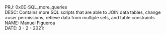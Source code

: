 PRJ: 0x0E-SQL_more_queries\
DESC: Contains more SQL scripts that are able to JOIN data tables, change\
    >user permissions, retieve data from multiple sets, and table constraints\
NAME: Manuel Figueroa\
DATE: 3 - 2 - 2021:
